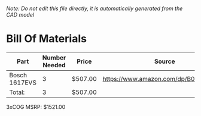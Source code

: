 ###### Note: Do not edit this file directly, it is automatically generated from the CAD model 
# Bill Of Materials 
 |Part|Number Needed|Price|Source| 
 |----|----------|-----|-----|
|Bosch 1617EVS|3|$507.00|https://www.amazon.com/dp/B00004TKHV|
|Total: |3|$507.00| |

 3xCOG MSRP: $1521.00